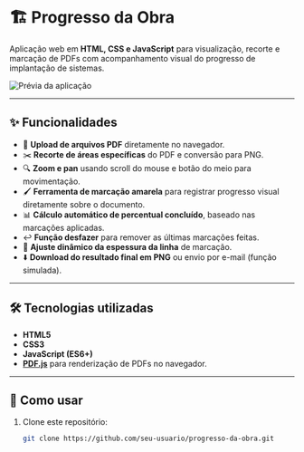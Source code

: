 # 🏗️ Progresso da Obra  

Aplicação web em **HTML, CSS e JavaScript** para visualização, recorte e marcação de PDFs com acompanhamento visual do progresso de implantação de sistemas.  

![Prévia da aplicação](./preview.png) <!-- Adicione uma imagem de preview aqui, se desejar -->

---

## ✨ Funcionalidades  
- 📂 **Upload de arquivos PDF** diretamente no navegador.  
- ✂️ **Recorte de áreas específicas** do PDF e conversão para PNG.  
- 🔍 **Zoom e pan** usando scroll do mouse e botão do meio para movimentação.  
- 🖌️ **Ferramenta de marcação amarela** para registrar progresso visual diretamente sobre o documento.  
- 📊 **Cálculo automático de percentual concluído**, baseado nas marcações aplicadas.  
- ↩️ **Função desfazer** para remover as últimas marcações feitas.  
- 📏 **Ajuste dinâmico da espessura da linha** de marcação.  
- ⬇️ **Download do resultado final em PNG** ou envio por e-mail (função simulada).  

---

## 🛠️ Tecnologias utilizadas  
- **HTML5**  
- **CSS3**  
- **JavaScript (ES6+)**  
- **[PDF.js](https://mozilla.github.io/pdf.js/)** para renderização de PDFs no navegador.  

---

## 🚀 Como usar  
1. Clone este repositório:  
   ```bash
   git clone https://github.com/seu-usuario/progresso-da-obra.git
